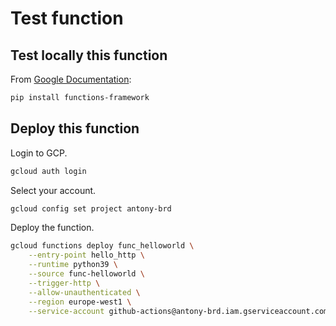 # Test function

## Test locally this function

From [Google Documentation](https://cloud.google.com/functions/docs/running/function-frameworks#functions-local-ff-install-python):

```sh
pip install functions-framework
```


## Deploy this function

Login to GCP.
```sh
gcloud auth login
```

Select your account.
```sh
gcloud config set project antony-brd
```

Deploy the function.
```sh
gcloud functions deploy func_helloworld \
    --entry-point hello_http \
    --runtime python39 \
    --source func-helloworld \
    --trigger-http \
    --allow-unauthenticated \
    --region europe-west1 \
    --service-account github-actions@antony-brd.iam.gserviceaccount.com 
```




